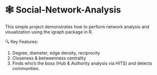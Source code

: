 # 🕸️ Social-Network-Analysis
This simple project demonstrates how to perform network analysis and visualization using the igraph package in R.

🔍 Key Features:
1) Degree, diameter, edge density, reciprocity
2) Closeness & betweenness centrality
3) Finds who’s the boss (Hub & Authority analysis via HITS) and detects communities.
